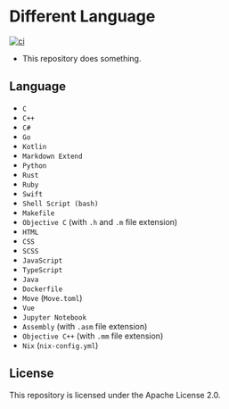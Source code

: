 # Different Language
[![ci](https://github.com/ttiimmothy/different-languages/actions/workflows/ci.yml/badge.svg)](https://github.com/ttiimmothy/different-languages/actions/workflows/ci.yml)

- This repository does something.

## Language

- `C`
- `C++`
- `C#`
- `Go`
- `Kotlin`
- `Markdown Extend`
- `Python`
- `Rust`
- `Ruby`
- `Swift`
- `Shell Script (bash)`
- `Makefile`
- `Objective C` (with `.h` and `.m` file extension)
- `HTML`
- `CSS`
- `SCSS`
- `JavaScript`
- `TypeScript`
- `Java`
- `Dockerfile`
- `Move` (`Move.toml`)
- `Vue`
- `Jupyter Notebook`
- `Assembly` (with `.asm` file extension)
- `Objective C++` (with `.mm` file extension)
- `Nix` (`nix-config.yml`)

## License

This repository is licensed under the Apache License 2.0.